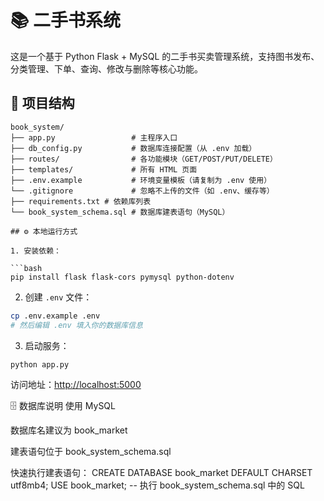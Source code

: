 # 📚 二手书系统

这是一个基于 Python Flask + MySQL 的二手书买卖管理系统，支持图书发布、分类管理、下单、查询、修改与删除等核心功能。

## 🚀 项目结构

```
book_system/
├── app.py                 # 主程序入口
├── db_config.py           # 数据库连接配置（从 .env 加载）
├── routes/                # 各功能模块（GET/POST/PUT/DELETE）
├── templates/             # 所有 HTML 页面
├── .env.example           # 环境变量模板（请复制为 .env 使用）
└── .gitignore             # 忽略不上传的文件（如 .env、缓存等）
├── requirements.txt # 依赖库列表
└── book_system_schema.sql # 数据库建表语句（MySQL）

## ⚙️ 本地运行方式

1. 安装依赖：

```bash
pip install flask flask-cors pymysql python-dotenv
```

2. 创建 `.env` 文件：

```bash
cp .env.example .env
# 然后编辑 .env 填入你的数据库信息
```

3. 启动服务：

```bash
python app.py
```

访问地址：[http://localhost:5000](http://localhost:5000)

🗄️ 数据库说明
使用 MySQL

数据库名建议为 book_market

建表语句位于 book_system_schema.sql

快速执行建表语句：
CREATE DATABASE book_market DEFAULT CHARSET utf8mb4;
USE book_market;
-- 执行 book_system_schema.sql 中的 SQL